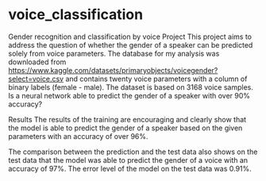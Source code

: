 # voice_classification
Gender recognition and classification by voice
Project
This project aims to address the question of whether the gender of a speaker can be predicted solely from voice parameters. The database for my analysis was downloaded from https://www.kaggle.com/datasets/primaryobjects/voicegender?select=voice.csv and contains twenty voice parameters with a column of binary labels (female - male). The dataset is based on 3168 voice samples. Is a neural network able to predict the gender of a speaker with over 90% accuracy?

Results
The results of the training are encouraging and clearly show that the model is able to predict the gender of a speaker based on the given parameters with an accuracy of over 96%. 
 
The comparison between the prediction and the test data also shows on the test data that the model was able to predict the gender of a voice with an accuracy of 97%. The error level of the model on the test data was 0.91%. 


